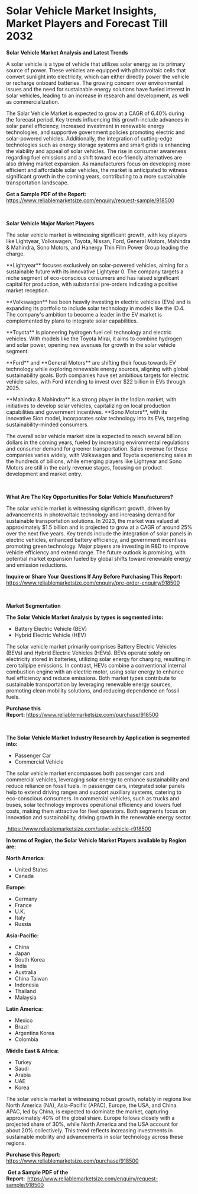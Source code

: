 <p><h1>Solar Vehicle Market Insights, Market Players and Forecast Till 2032</h1></p><p><strong>Solar Vehicle Market Analysis and Latest Trends</strong></p>
<p><p>A solar vehicle is a type of vehicle that utilizes solar energy as its primary source of power. These vehicles are equipped with photovoltaic cells that convert sunlight into electricity, which can either directly power the vehicle or recharge onboard batteries. The growing concern over environmental issues and the need for sustainable energy solutions have fueled interest in solar vehicles, leading to an increase in research and development, as well as commercialization.</p><p>The Solar Vehicle Market is expected to grow at a CAGR of 6.40% during the forecast period. Key trends influencing this growth include advances in solar panel efficiency, increased investment in renewable energy technologies, and supportive government policies promoting electric and solar-powered vehicles. Additionally, the integration of cutting-edge technologies such as energy storage systems and smart grids is enhancing the viability and appeal of solar vehicles. The rise in consumer awareness regarding fuel emissions and a shift toward eco-friendly alternatives are also driving market expansion. As manufacturers focus on developing more efficient and affordable solar vehicles, the market is anticipated to witness significant growth in the coming years, contributing to a more sustainable transportation landscape.</p></p>
<p><strong>Get a Sample PDF of the Report:&nbsp;</strong> <a href="https://www.reliablemarketsize.com/enquiry/request-sample/918500?utm_campaign=2314&utm_medium=2&utm_source=Github&utm_content=ia&utm_term=16042025&utm_id=solar-vehicle">https://www.reliablemarketsize.com/enquiry/request-sample/918500</a></p>
<p>&nbsp;</p>
<p><strong>Solar Vehicle Major Market Players</strong></p>
<p><p>The solar vehicle market is witnessing significant growth, with key players like Lightyear, Volkswagen, Toyota, Nissan, Ford, General Motors, Mahindra & Mahindra, Sono Motors, and Hanergy Thin Film Power Group leading the charge. </p><p>**Lightyear** focuses exclusively on solar-powered vehicles, aiming for a sustainable future with its innovative Lightyear 0. The company targets a niche segment of eco-conscious consumers and has raised significant capital for production, with substantial pre-orders indicating a positive market reception.</p><p>**Volkswagen** has been heavily investing in electric vehicles (EVs) and is expanding its portfolio to include solar technology in models like the ID.4. The company's ambition to become a leader in the EV market is complemented by plans to integrate solar capabilities.</p><p>**Toyota** is pioneering hydrogen fuel cell technology and electric vehicles. With models like the Toyota Mirai, it aims to combine hydrogen and solar power, opening new avenues for growth in the solar vehicle segment.</p><p>**Ford** and **General Motors** are shifting their focus towards EV technology while exploring renewable energy sources, aligning with global sustainability goals. Both companies have set ambitious targets for electric vehicle sales, with Ford intending to invest over $22 billion in EVs through 2025.</p><p>**Mahindra & Mahindra** is a strong player in the Indian market, with initiatives to develop solar vehicles, capitalizing on local production capabilities and government incentives. **Sono Motors**, with its innovative Sion model, incorporates solar technology into its EVs, targeting sustainability-minded consumers.</p><p>The overall solar vehicle market size is expected to reach several billion dollars in the coming years, fueled by increasing environmental regulations and consumer demand for greener transportation. Sales revenue for these companies varies widely, with Volkswagen and Toyota experiencing sales in the hundreds of billions, while emerging players like Lightyear and Sono Motors are still in the early revenue stages, focusing on product development and market entry.</p></p>
<p>&nbsp;</p>
<p><strong>What Are The Key Opportunities For Solar Vehicle Manufacturers?</strong></p>
<p><p>The solar vehicle market is witnessing significant growth, driven by advancements in photovoltaic technology and increasing demand for sustainable transportation solutions. In 2023, the market was valued at approximately $1.5 billion and is projected to grow at a CAGR of around 25% over the next five years. Key trends include the integration of solar panels in electric vehicles, enhanced battery efficiency, and government incentives promoting green technology. Major players are investing in R&D to improve vehicle efficiency and extend range. The future outlook is promising, with potential market expansion fueled by global shifts toward renewable energy and emission reductions.</p></p>
<p><strong>Inquire or Share Your Questions If Any Before Purchasing This Report:</strong> <a href="https://www.reliablemarketsize.com/enquiry/pre-order-enquiry/918500?utm_campaign=2314&utm_medium=2&utm_source=Github&utm_content=ia&utm_term=16042025&utm_id=solar-vehicle">https://www.reliablemarketsize.com/enquiry/pre-order-enquiry/918500</a></p>
<p>&nbsp;</p>
<p><strong>Market Segmentation</strong></p>
<p><strong>The Solar Vehicle Market Analysis by types is segmented into:</strong></p>
<p><ul><li>Battery Electric Vehicle (BEV)</li><li>Hybrid Electric Vehicle (HEV)</li></ul></p>
<p><p>The solar vehicle market primarily comprises Battery Electric Vehicles (BEVs) and Hybrid Electric Vehicles (HEVs). BEVs operate solely on electricity stored in batteries, utilizing solar energy for charging, resulting in zero tailpipe emissions. In contrast, HEVs combine a conventional internal combustion engine with an electric motor, using solar energy to enhance fuel efficiency and reduce emissions. Both market types contribute to sustainable transportation by leveraging renewable energy sources, promoting clean mobility solutions, and reducing dependence on fossil fuels.</p></p>
<p><strong>Purchase this Report:&nbsp;</strong><a href="https://www.reliablemarketsize.com/purchase/918500?utm_campaign=2314&utm_medium=2&utm_source=Github&utm_content=ia&utm_term=16042025&utm_id=solar-vehicle">https://www.reliablemarketsize.com/purchase/918500</a></p>
<p>&nbsp;</p>
<p><strong>The Solar Vehicle Market Industry Research by Application is segmented into:</strong></p>
<p><ul><li>Passenger Car</li><li>Commercial Vehicle</li></ul></p>
<p><p>The solar vehicle market encompasses both passenger cars and commercial vehicles, leveraging solar energy to enhance sustainability and reduce reliance on fossil fuels. In passenger cars, integrated solar panels help to extend driving ranges and support auxiliary systems, catering to eco-conscious consumers. In commercial vehicles, such as trucks and buses, solar technology improves operational efficiency and lowers fuel costs, making them attractive for fleet operators. Both segments focus on innovation and sustainability, driving growth in the renewable energy sector.</p></p>
<p><a href="https://www.reliablemarketsize.com/solar-vehicle-r918500?utm_campaign=2314&utm_medium=2&utm_source=Github&utm_content=ia&utm_term=16042025&utm_id=solar-vehicle">&nbsp;https://www.reliablemarketsize.com/solar-vehicle-r918500</a></p>
<p><strong>In terms of Region, the Solar Vehicle Market Players available by Region are:</strong></p>
<p>
    <p> <strong> North America: </strong>
        <ul>
            <li>United States</li>
            <li>Canada</li>
        </ul>
        </p> 
    <p> <strong> Europe: </strong>
        <ul>
            <li>Germany</li>
            <li>France</li>
            <li>U.K.</li>
            <li>Italy</li>
            <li>Russia</li>
        </ul>
        </p> 
    <p> <strong> Asia-Pacific: </strong>
        <ul>
            <li>China</li>
            <li>Japan</li>
            <li>South Korea</li>
            <li>India</li>
            <li>Australia</li>
            <li>China Taiwan</li>
            <li>Indonesia</li>
            <li>Thailand</li>
            <li>Malaysia</li>
        </ul>
        </p> 
    <p> <strong> Latin America: </strong>
        <ul>
            <li>Mexico</li>
            <li>Brazil</li>
            <li>Argentina Korea</li>
            <li>Colombia</li>
        </ul>
        </p> 
    <p> <strong> Middle East & Africa: </strong>
        <ul>
            <li>Turkey</li>
            <li>Saudi</li>
            <li>Arabia</li>
            <li>UAE</li>
            <li>Korea</li>
        </ul>
    </p>
    </p>
<p><p>The solar vehicle market is witnessing robust growth, notably in regions like North America (NA), Asia-Pacific (APAC), Europe, the USA, and China. APAC, led by China, is expected to dominate the market, capturing approximately 40% of the global share. Europe follows closely with a projected share of 30%, while North America and the USA account for about 20% collectively. This trend reflects increasing investments in sustainable mobility and advancements in solar technology across these regions.</p></p>
<p><strong>Purchase this Report: </strong><a href="https://www.reliablemarketsize.com/purchase/918500?utm_campaign=2314&utm_medium=2&utm_source=Github&utm_content=ia&utm_term=16042025&utm_id=solar-vehicle">https://www.reliablemarketsize.com/purchase/918500</a></p>
<p>&nbsp;<strong>Get a Sample PDF of the Report:&nbsp;&nbsp;</strong><a href="https://www.reliablemarketsize.com/enquiry/request-sample/918500?utm_campaign=2314&utm_medium=2&utm_source=Github&utm_content=ia&utm_term=16042025&utm_id=solar-vehicle">https://www.reliablemarketsize.com/enquiry/request-sample/918500</a></p>
<p><strong></strong></p>
<p><p></p><p></p><p></p></p>